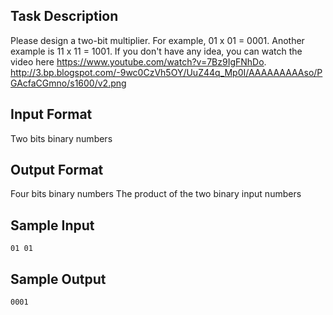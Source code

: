 ## Task Description
Please design a two-bit multiplier. For example, 01 x 01 = 0001. Another example is 11 x 11 = 1001.
If you don't have any idea, you can watch the video here https://www.youtube.com/watch?v=7Bz9IgFNhDo.
http://3.bp.blogspot.com/-9wc0CzVh5OY/UuZ44q_Mp0I/AAAAAAAAAso/PGAcfaCGmno/s1600/v2.png

## Input Format
Two bits binary numbers

## Output Format
Four bits binary numbers
The product of the two binary input numbers 

## Sample Input
```
01 01
```

## Sample Output ##
```
0001
```
